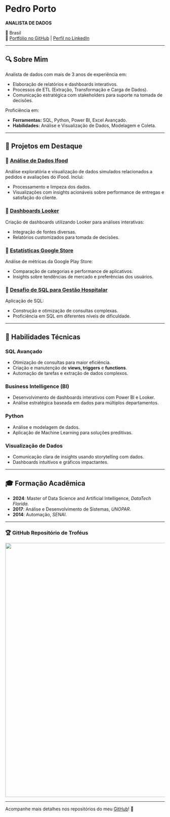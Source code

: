 # Pedro Porto

**ANALISTA DE DADOS**

📍 Brasil  
🔗 [Portfólio no GitHub](https://github.com/pedrolporto) | [Perfil no LinkedIn](https://www.linkedin.com/in/ppremium-data/)

---

## 🔍 Sobre Mim

Analista de dados com mais de 3 anos de experiência em:
- Elaboração de relatórios e dashboards interativos.
- Processos de ETL (Extração, Transformação e Carga de Dados).
- Comunicação estratégica com stakeholders para suporte na tomada de decisões.

Proficiência em:
- **Ferramentas:** SQL, Python, Power BI, Excel Avançado.
- **Habilidades:** Análise e Visualização de Dados, Modelagem e Coleta.

---

## 📂 Projetos em Destaque

### 🔗 [Análise de Dados Ifood](https://github.com/pedrolporto/ifood_data_analysis)
Análise exploratória e visualização de dados simulados relacionados a pedidos e avaliações do iFood. Inclui:
- Processamento e limpeza dos dados.
- Visualizações com insights acionáveis sobre performance de entregas e satisfação do cliente.

### 🔗 [Dashboards Looker](https://github.com/pedrolporto/looker_dashboard)
Criação de dashboards utilizando Looker para análises interativas:
- Integração de fontes diversas.
- Relatórios customizados para tomada de decisões.

### 🔗 [Estatísticas Google Store](https://github.com/pedrolporto/google_store)
Análise de métricas da Google Play Store:
- Comparação de categorias e performance de aplicativos.
- Insights sobre tendências de mercado e preferências dos usuários.

### 🔗 [Desafio de SQL para Gestão Hospitalar](https://github.com/pedrolporto/desafio_sqlite_hospital)
Aplicação de SQL:
- Construção e otimização de consultas complexas.
- Proficiência em SQL em diferentes níveis de dificuldade.

---

## 🌟 Habilidades Técnicas

### SQL Avançado
- Otimização de consultas para maior eficiência.
- Criação e manutenção de **views, triggers** e **functions**.
- Automação de tarefas e extração de dados complexos.

### Business Intelligence (BI)
- Desenvolvimento de dashboards interativos com Power BI e Looker.
- Análise estratégica baseada em dados para múltiplos departamentos.

### Python
- Análise e modelagem de dados.
- Aplicação de Machine Learning para soluções preditivas.

### Visualização de Dados
- Comunicação clara de insights usando storytelling com dados.
- Dashboards intuitivos e gráficos impactantes.

---

## 🎓 Formação Acadêmica

- **2024**: Master of Data Science and Artificial Intelligence, *DataTech Florida*.
- **2017**: Análise e Desenvolvimento de Sistemas, *UNOPAR*.
- **2014**: Automação, *SENAI*.

---

### 🏆 GitHub Repositório de Troféus

<p align="center">
  <a
    href="https://github.com/ryo-ma/github-profile-trophy"
    title="repositório de troféus"
  >
    <img
      width="800"
      src="https://github-profile-trophy.vercel.app/?username=pedrolporto&column=8&theme=darkhub&no-frame=true&no-bg=true"
    />
  </a>
</p>

---

Acompanhe mais detalhes nos repositórios do meu [GitHub](https://github.com/pedrolporto)! 🚀
